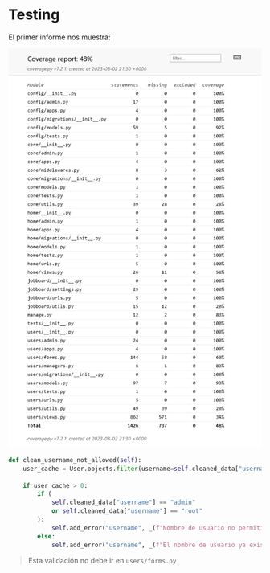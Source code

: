 # Testing

El primer informe nos muestra:

![report](src/coverage/report.png)

```python
def clean_username_not_allowed(self):
    user_cache = User.objects.filter(username=self.cleaned_data["username"]).count()

    if user_cache > 0:
        if (
            self.cleaned_data["username"] == "admin"
            or self.cleaned_data["username"] == "root"
        ):
            self.add_error("username", _(f"Nombre de usuario no permitido"))
        else:
            self.add_error("username", _(f"El nombre de usuario ya existe"))
```

> Esta validación no debe ir en `users/forms.py`
